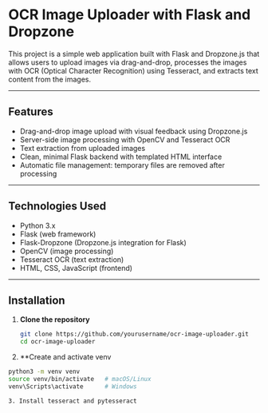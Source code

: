 # OCR Image Uploader with Flask and Dropzone

This project is a simple web application built with Flask and Dropzone.js that allows users to upload images via drag-and-drop, processes the images with OCR (Optical Character Recognition) using Tesseract, and extracts text content from the images.

---

## Features

- Drag-and-drop image upload with visual feedback using Dropzone.js
- Server-side image processing with OpenCV and Tesseract OCR
- Text extraction from uploaded images
- Clean, minimal Flask backend with templated HTML interface
- Automatic file management: temporary files are removed after processing

---

## Technologies Used

- Python 3.x
- Flask (web framework)
- Flask-Dropzone (Dropzone.js integration for Flask)
- OpenCV (image processing)
- Tesseract OCR (text extraction)
- HTML, CSS, JavaScript (frontend)

---

## Installation

1. **Clone the repository**

   ```bash
   git clone https://github.com/yourusername/ocr-image-uploader.git
   cd ocr-image-uploader

2.  **Create and activate venv
   ```bash
   python3 -m venv venv
   source venv/bin/activate   # macOS/Linux
   venv\Scripts\activate      # Windows

3. Install tesseract and pytesseract

